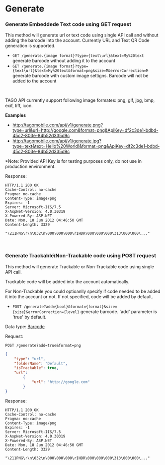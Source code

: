 Generate
=======

### Generate Embeddede Text code using GET request

This method will generate url or text code using single API call and without adding the barcode into the account. Currently URL and Text QR Code generation is supported. 

* `GET /generate.{image format}?type={text\url}&text=My%20text` generate barcode without adding it to the account
* `GET /generate.{image format}?type={text\url}&text=My%20text&format=png&size=M&errorCorrection=M` generate barcode with custom image settigns. Barcode will not be added to the account
<br />

TAGO API currently support following image formates: png, gif, jpg, bmp, exif, tiff, icon.



**Examples**

* http://tagomobile.com/api/v1/generate.png?type=url&url=http://google.com&format=png&ApiKey=df2c3de1-bdbd-45c2-803e-84b52d335d9c
* http://tagomobile.com/api/v1/generate.jpg?type=text&text=Hello%20World!&format=png&ApiKey=df2c3de1-bdbd-45c2-803e-84b52d335d9c

*Note: Provided API Key is for testing purposes only, do not use in production environment.

Response:

```http
HTTP/1.1 200 OK
Cache-Control: no-cache
Pragma: no-cache
Content-Type: image/png
Expires: -1
Server: Microsoft-IIS/7.5
X-AspNet-Version: 4.0.30319
X-Powered-By: ASP.NET
Date: Mon, 18 Jun 2012 04:46:50 GMT
Content-Length: 3329

"\211PNG\r\n\032\n\000\000\000\rIHDR\000\000\000\313\000\000\..."

```

<br />

### Generate Trackable\Non-Trackable code using POST request

This method will generate Trackable or Non-Trackable code using single API call.

Trackable code will be added into the account automatically.

For Non-Trackable you could optioanlly specify if code needed to be added it into the account or not. If not specified, code will be added by default.

* `POST /generate?add={bool}&format={format}&size={size}&errorCorrection={level}` generate barcode. 'add' parameter is 'true' by default.

Data type: [Barcode](barcode.md)

Request:

    POST /generate?add=true&format=png

```json
{
    "type": "url", 
    "folderName": "Default",
    "isTrackable": true, 
    "url": 
        { 
            "url": "http://google.com"
        } 
}

```

Response:

```http
HTTP/1.1 200 OK
Cache-Control: no-cache
Pragma: no-cache
Content-Type: image/png
Expires: -1
Server: Microsoft-IIS/7.5
X-AspNet-Version: 4.0.30319
X-Powered-By: ASP.NET
Date: Mon, 18 Jun 2012 04:46:50 GMT
Content-Length: 3329

"\211PNG\r\n\032\n\000\000\000\rIHDR\000\000\000\313\000\000\..."

```